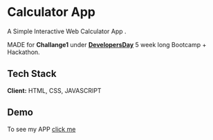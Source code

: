 
# Calculator App

A Simple Interactive Web Calculator App .

MADE for **Challange1** under [**DevelopersDay**](https://developerdays.tech/) 5 week long Bootcamp + Hackathon.


## Tech Stack

**Client:** HTML, CSS, JAVASCRIPT


  
## Demo

To see my APP [click me](https://smily31.github.io/Calculator/)

  
